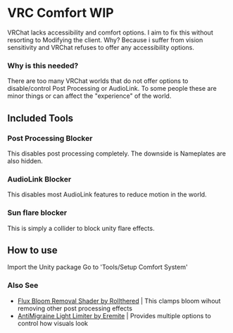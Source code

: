 # VRC Comfort   WIP

VRChat lacks accessibility and comfort options. I aim to fix this without resorting to Modifying the client. Why? Because i suffer from vision sensitivity and VRChat refuses to offer any accessibility options.

### Why is this needed?

There are too many VRChat worlds that do not offer options to disable/control Post Processing or AudioLink. To some people these are minor things or can affect the "experience" of the world.

## Included Tools

### Post Processing Blocker

This disables post processing completely. The downside is Nameplates are also hidden.

### AudioLink Blocker

This disables most AudioLink features to reduce motion in the world.

### Sun flare blocker

This is simply a collider to block unity flare effects.

## How to use

Import the Unity package
Go to 'Tools/Setup Comfort System'

### Also See

* [Flux Bloom Removal Shader by Rollthered](https://rollthered.booth.pm/items/3092302) | This clamps bloom wihout removing other post processing effects
* [AntiMigraine Light Limiter by Eremite](https://github.com/Erumite/Eremite_VRC/tree/master/Assets/Eremite/Shaders/AntiMigraine_Light_Limiter) | Provides multiple options to control how visuals look